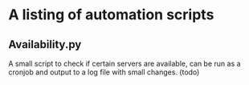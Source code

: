 # A listing of automation scripts 

## Availability.py 
A small script to check if certain servers are available, can be run as a cronjob and output to a log file with small changes. (todo)
